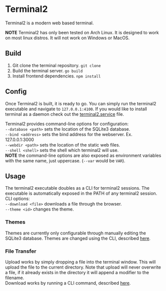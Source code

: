 # Terminal2
Terminal2 is a modern web based terminal.

**NOTE** Terminal2 has only been tested on Arch Linux. It is designed to work on most linux distros. It will not work on Windows or MacOS.

## Build
1) Git clone the terminal repository. `git clone`
2) Build the terminal server. `go build`
3) Install frontend dependencies. `npm install`

## Config
Once Terminal2 is built, it is ready to go. You can simply run the terminal2 executable and navigate to `127.0.0.1:4100`. If you would like to install terminal as a daemon check out the [terminal2.service](./terminal2.service) file.

Terminal2 provides command-line options for configuration:  
`--database <path>` sets the location of the SQLite3 database.  
`--bind <address>` sets the bind address for the webserver. Ex. 127.0.0.1:3000  
`--webdir <path>` sets the location of the static web files.  
`--shell <shell>` sets the shell which terminal2 will use.  
**NOTE** the command-line options are also exposed as environment variables with the same name, just uppercase. (`--var` would be `VAR`).

## Usage
The terminal2 executable doubles as a CLI for terminal2 sessions. The executable is automatically exposed in the PATH of any terminal2 session. CLI options:  
`--download <file>` downloads a file through the browser.  
`--theme <id>` changes the theme.  

### Themes
Themes are currently only configurable through manually editing the SQLite3 database. Themes are changed using the CLI, described [here](#usage).

### File Transfer
Upload works by simply dropping a file into the terminal window. This will upload the file to the current directory. Note that upload will never overwrite a file, if it already exists in the directory it will append a modifier to the filename.  
Download works by running a CLI command, described [here](#usage).